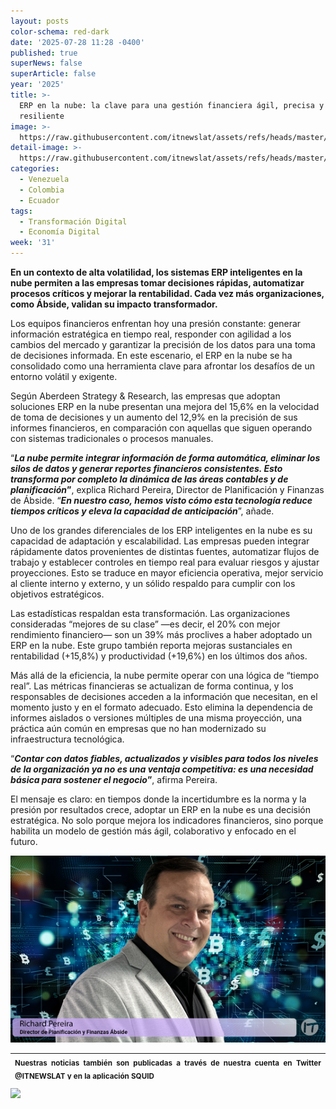 ```yaml
---
layout: posts
color-schema: red-dark
date: '2025-07-28 11:28 -0400'
published: true
superNews: false
superArticle: false
year: '2025'
title: >-
  ERP en la nube: la clave para una gestión financiera ágil, precisa y
  resiliente
image: >-
  https://raw.githubusercontent.com/itnewslat/assets/refs/heads/master/img/540x320/Richard-Pereira-p.jpg
detail-image: >-
  https://raw.githubusercontent.com/itnewslat/assets/refs/heads/master/img/1024x680/Richard-Pereira-g.jpg
categories:
  - Venezuela
  - Colombia
  - Ecuador
tags:
  - Transformación Digital
  - Economía Digital
week: '31'
---
```

**En un contexto de alta volatilidad, los sistemas ERP inteligentes en la nube permiten a las empresas tomar decisiones rápidas, automatizar procesos críticos y mejorar la rentabilidad. Cada vez más organizaciones, como Ábside, validan su impacto transformador.**

Los equipos financieros enfrentan hoy una presión constante: generar información estratégica en tiempo real, responder con agilidad a los cambios del mercado y garantizar la precisión de los datos para una toma de decisiones informada. En este escenario, el ERP en la nube se ha consolidado como una herramienta clave para afrontar los desafíos de un entorno volátil y exigente.

Según Aberdeen Strategy & Research, las empresas que adoptan soluciones ERP en la nube presentan una mejora del 15,6% en la velocidad de toma de decisiones y un aumento del 12,9% en la precisión de sus informes financieros, en comparación con aquellas que siguen operando con sistemas tradicionales o procesos manuales.

“**_La nube permite integrar información de forma automática, eliminar los silos de datos y generar reportes financieros consistentes. Esto transforma por completo la dinámica de las áreas contables y de planificación_”**, explica Richard Pereira, Director de Planificación y Finanzas de Ábside. “**_En nuestro caso, hemos visto cómo esta tecnología reduce tiempos críticos y eleva la capacidad de anticipación_**”, añade.

Uno de los grandes diferenciales de los ERP inteligentes en la nube es su capacidad de adaptación y escalabilidad. Las empresas pueden integrar rápidamente datos provenientes de distintas fuentes, automatizar flujos de trabajo y establecer controles en tiempo real para evaluar riesgos y ajustar proyecciones. Esto se traduce en mayor eficiencia operativa, mejor servicio al cliente interno y externo, y un sólido respaldo para cumplir con los objetivos estratégicos.

Las estadísticas respaldan esta transformación. Las organizaciones consideradas “mejores de su clase” —es decir, el 20% con mejor rendimiento financiero— son un 39% más proclives a haber adoptado un ERP en la nube. Este grupo también reporta mejoras sustanciales en rentabilidad (+15,8%) y productividad (+19,6%) en los últimos dos años.

Más allá de la eficiencia, la nube permite operar con una lógica de “tiempo real”. Las métricas financieras se actualizan de forma continua, y los responsables de decisiones acceden a la información que necesitan, en el momento justo y en el formato adecuado. Esto elimina la dependencia de informes aislados o versiones múltiples de una misma proyección, una práctica aún común en empresas que no han modernizado su infraestructura tecnológica.

“**_Contar con datos fiables, actualizados y visibles para todos los niveles de la organización ya no es una ventaja competitiva: es una necesidad básica para sostener el negocio_”**, afirma Pereira.

El mensaje es claro: en tiempos donde la incertidumbre es la norma y la presión por resultados crece, adoptar un ERP en la nube es una decisión estratégica. No solo porque mejora los indicadores financieros, sino porque habilita un modelo de gestión más ágil, colaborativo y enfocado en el futuro.

![](https://raw.githubusercontent.com/itnewslat/assets/refs/heads/master/img/540x320/Richard-Pereira-p.jpg)

<table style="height: 42px;" width="569">
<tbody>
<tr>
<td style="text-align: justify;"><sub><strong>Nuestras noticias también son publicadas a través de nuestra cuenta en Twitter <a href="https://twitter.com/itnewslat?lang=es">@ITNEWSLAT</a> y en la aplicación <a href="https://squidapp.co/en/">SQUID</a></strong></sub></td>
</tr>
</tbody>
</table>

<img src="https://tracker.metricool.com/c3po.jpg?hash=56f88a41e39ab42c063cc51676587a04"/>